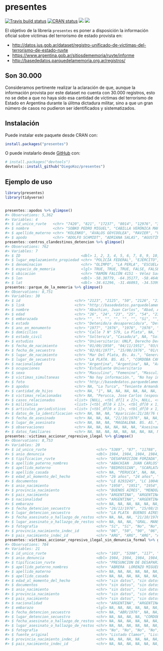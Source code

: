 
<!-- README.md is generated from README.Rmd. Please edit that file -->

# presentes

<!-- badges: start -->

[![Travis build
status](https://travis-ci.org/DiegoKoz/presentes.svg?branch=master)](https://travis-ci.org/DiegoKoz/presentes)
[![CRAN
status](https://www.r-pkg.org/badges/version/presentes)](https://cran.r-project.org/package=presentes)
[![](http://cranlogs.r-pkg.org/badges/grand-total/presentes?color=blue)](https://cran.r-project.org/package=presentes)
[![](http://cranlogs.r-pkg.org/badges/last-month/presentes?color=blue)](https://cran.r-project.org/package=presentes)
<!-- badges: end -->

El objetivo de la librería `presentes` es poner a disposición la
información oficial sobre víctimas del terrorismo de estado provista en:

  - <http://datos.jus.gob.ar/dataset/registro-unificado-de-victimas-del-terrorismo-de-estado-ruvte>
  - <https://www.argentina.gob.ar/sitiosdememoria/ruvte/informe>
  - <http://basededatos.parquedelamemoria.org.ar/registros/>

## Son 30.000

Consideramos pertinente realizar la aclaración de que, aunque la
información provista por este dataset no cuenta con 30.000 registros,
esto no se debe a que no haya sido esa cantidad de víctimas del
terrorismo de Estado en Argentina durante la úlitma dictadura militar,
sino a que un gran número de casos no pudieron ser identificados y
sistematizados.

## Instalación

Puede instalar este paquete desde CRAN con: 

```r
install.packages("presentes") 
```

O puede instalarlo desde [GitHub](https://github.com/) con:

``` r
# install.packages("devtools")
devtools::install_github("DiegoKoz/presentes")
```

## Ejemplo de uso

``` r
library(presentes)
library(tidyverse)
```

``` r

presentes::apodos %>% glimpse()
#> Observations: 5,362
#> Variables: 4
#> $ id_unico_ruvte   <chr> "7420", "821", "17237", "8014", "12976", "3247"…
#> $ nombre           <chr> "SOBKO PEDRO MIGUEL", "CABILLA VERÓNICA MARÍA",…
#> $ apellido_materno <chr> "KOLENKO", "ÁVALOS GOYCOOLEA", "RAVIER", "VIGNE…
#> $ apodo            <chr> "ADOLFO SCHMIDT", "ADRIANA SALAS", "AGUSTÍN AMA…
presentes::centros_clandestinos_detencion %>% glimpse()
#> Observations: 762
#> Variables: 7
#> $ ID                            <dbl> 1, 2, 3, 4, 5, 6, 7, 8, 9, 10, 13,…
#> $ lugar_emplazamiento_propiedad <chr> "POLICÍA FEDERAL", "EJÉRCITO", "AR…
#> $ denominacion                  <chr> "OLIMPO", "LA PERLA", "ESCUELA DE …
#> $ espacio_de_memoria            <lgl> TRUE, TRUE, TRUE, FALSE, FALSE, FA…
#> $ ubicacion                     <chr> "RAMÓN FALCÓN 4151 · Vélez Sarsfie…
#> $ lon                           <dbl> -58.38779, -64.35177, -58.46405, -…
#> $ lat                           <dbl> -34.61296, -31.46093, -34.53999, -…
presentes::parque_de_la_memoria %>% glimpse()
#> Observations: 8,751
#> Variables: 30
#> $ id                         <chr> "2123", "2125", "50", "2126", "2124",…
#> $ link                       <chr> "http://basededatos.parquedelamemoria…
#> $ nombre                     <chr> "Abachian, Juan Carlos", "Abad, Ana C…
#> $ edad                       <chr> "26", "24", "23", "25", "54", "23", "…
#> $ embarazada                 <chr> "", "", "", "", "", "", "Sí", "", "",…
#> $ estado                     <chr> "Detenido/a desaparecido/a", "Detenid…
#> $ ano_en_monumento           <chr> "1977", "1976", "1976", "1976", "1975…
#> $ domicilios                 <chr> "Calle 7 N° 579, La Plata", NA, "Libe…
#> $ estado_civil               <chr> "Soltero/a", "Casado/a", NA, "Soltero…
#> $ estudios                   <chr> "Universitario: UNLP, Derecho Derecho…
#> $ fecha_de_nacimiento        <chr> "01/09/1950", "04/11/1951", "03/08/19…
#> $ fecha_de_secuestro         <chr> "02/01/1977", "15/08/1976", "01/07/19…
#> $ lugar_de_nacimiento        <chr> "Mar Del Plata, Bs. As.", "General Sa…
#> $ lugar_de_secuestro         <chr> "LA PLATA. BS. AS.", "CORDOBA CAPITAL…
#> $ nacionalidad               <chr> "Argentina", "Argentina", NA, "Argent…
#> $ ocupaciones                <chr> "Estudiante Universitario            …
#> $ sexo                       <chr> "Masculino", "Femenino", "Masculino",…
#> $ victimas_simultaneas       <chr> "No hay información.", "No hay inform…
#> $ foto                       <chr> "http://basededatos.parquedelamemoria…
#> $ apodos                     <chr> NA, "La Turca", "Teniente Armando Neg…
#> $ cantidad_de_hijos          <chr> NA, "1", NA, NA, NA, NA, NA, NA, NA, …
#> $ victimas_relacionadas      <chr> NA, "Perucca, Jose Carlos (esposo)", …
#> $ casos_relacionados         <list> [NULL, <tbl_df[1 x 2]>, NULL, <tbl_d…
#> $ militancia                 <list> [<tbl_df[0 x 1]>, <tbl_df[0 x 1]>, <…
#> $ articulos_periodisticos    <list> [<tbl_df[0 x 1]>, <tbl_df[0 x 1]>, <…
#> $ datos_de_la_identificacion <chr> NA, NA, NA, "Aparición:21/10/76 Camin…
#> $ fecha_de_asesinado         <chr> NA, NA, NA, "21/10/1976", NA, NA, "21…
#> $ lugar_de_asesinato         <chr> NA, NA, NA, "MAGDALENA. BS. AS.", NA,…
#> $ observaciones              <chr> NA, NA, NA, NA, NA, NA, "Asesinada em…
#> $ datos_familiares           <chr> NA, NA, NA, NA, NA, NA, NA, NA, NA, N…
presentes::victimas_accionar_represivo_ilegal %>% glimpse()
#> Observations: 8,753
#> Variables: 20
#> $ id_unico_ruvte                       <chr> "5389", "87", "11788", "990…
#> $ anio_denuncia                        <dbl> 1984, 1984, 1984, 1984, 198…
#> $ tipificacion_ruvte                   <chr> "DESAPARICION FORZADA", "DE…
#> $ apellido_paterno_nombres             <chr> "ABACHIAN  JUAN CARLOS", "A…
#> $ apellido_materno                     <chr> "BEDROSSIAN", "SCARLATA", "…
#> $ apellido_casada                      <chr> NA, "PERUCCA", NA, NA, NA, …
#> $ edad_al_momento_del_hecho            <chr> "26 años", "24 años", "21 a…
#> $ documentos                           <chr> "LE 8293245", "LC 10048122"…
#> $ anio_nacimiento                      <chr> "1950", "1951", "1954", "19…
#> $ provincia_nacimiento                 <chr> "BUENOS AIRES", "MENDOZA", …
#> $ pais_nacimiento                      <chr> "ARGENTINA", "ARGENTINA", "…
#> $ nacionalidad                         <chr> "ARGENTINA", "ARGENTINA", "…
#> $ embarazo                             <chr> NA, NA, NA, NA, NA, NA, NA,…
#> $ fecha_detencion_secuestro            <chr> "26/12/1976", "15/08/1976",…
#> $ lugar_detencion_secuestro            <chr> "LA PLATA  BUENOS AIRES", "…
#> $ fecha_asesinato_o_hallazgo_de_restos <chr> NA, NA, NA, "21/10/1976", N…
#> $ lugar_asesinato_o_hallazgo_de_restos <chr> NA, NA, NA, "GRAL. MANSILLA…
#> $ fotografia                           <chr> "Sí", "Sí", "No", "No", "Sí…
#> $ provincia_nacimiento_indec_id        <chr> "06", "50", "90", "06", "02…
#> $ pais_nacimiento_indec_id             <chr> "ARG", "ARG", "ARG", "ARG",…
presentes::victimas_accionar_represivo_ilegal_sin_denuncia_formal %>% glimpse()
#> Observations: 784
#> Variables: 21
#> $ id_unico_ruvte                       <chr> "103", "5390", "117", "118"…
#> $ anio_denuncia                        <dbl> 1984, 1984, 1984, 1984, 198…
#> $ tipificacion_ruvte                   <chr> "PRESUNCION DE DESAPARICION…
#> $ apellido_paterno_nombres             <chr> "ABRERA  LORENZO MIGUEL", "…
#> $ apellido_materno                     <chr> NA, NA, NA, NA, NA, NA, NA,…
#> $ apellido_casada                      <chr> NA, NA, NA, NA, NA, NA, NA,…
#> $ edad_al_momento_del_hecho            <chr> "sin datos", "sin datos", "…
#> $ documentos                           <chr> "sin datos", "sin datos", "…
#> $ anio_nacimiento                      <chr> "sin datos", "sin datos", "…
#> $ provincia_nacimiento                 <chr> "sin datos", "sin datos", "…
#> $ pais_nacimiento                      <chr> "sin datos", "sin datos", "…
#> $ nacionalidad                         <chr> "ARGENTINA", "ARGENTINA", "…
#> $ embarazo                             <lgl> NA, NA, NA, NA, NA, NA, NA,…
#> $ fecha_detencion_secuestro            <chr> NA, "ABR/1976", NA, NA, "06…
#> $ lugar_detencion_secuestro            <chr> NA, NA, NA, NA, "CORDOBA", …
#> $ fecha_asesinato_o_hallazgo_de_restos <chr> NA, NA, NA, NA, NA, NA, NA,…
#> $ lugar_asesinato_o_hallazgo_de_restos <chr> NA, NA, NA, NA, NA, NA, NA,…
#> $ fotografia                           <chr> "No", "No", "No", "No", "No…
#> $ fuente_original                      <chr> "Listado Clamor", "Listado …
#> $ provincia_nacimiento_indec_id        <chr> NA, NA, NA, NA, NA, NA, NA,…
#> $ pais_nacimiento_indec_id             <chr> NA, NA, NA, NA, NA, NA, NA,…
```
